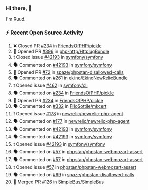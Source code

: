 ### Hi there, 👋

I'm Ruud.
 
### :zap: Recent Open Source Activity

<!--START_SECTION:activity-->
1. ❌ Closed PR [#234](https://github.com/FriendsOfPHP/pickle/pull/234) in [FriendsOfPHP/pickle](https://github.com/FriendsOfPHP/pickle)
2. 💪 Opened PR [#396](https://github.com/php-http/HttplugBundle/pull/396) in [php-http/HttplugBundle](https://github.com/php-http/HttplugBundle)
3. ❗️ Closed issue [#42193](https://github.com/symfony/symfony/issues/42193) in [symfony/symfony](https://github.com/symfony/symfony)
4. 🗣 Commented on [#42193](https://github.com/symfony/symfony/issues/42193) in [symfony/symfony](https://github.com/symfony/symfony)
5. 💪 Opened PR [#72](https://github.com/spaze/phpstan-disallowed-calls/pull/72) in [spaze/phpstan-disallowed-calls](https://github.com/spaze/phpstan-disallowed-calls)
6. 🗣 Commented on [#261](https://github.com/ekino/EkinoNewRelicBundle/issues/261) in [ekino/EkinoNewRelicBundle](https://github.com/ekino/EkinoNewRelicBundle)
7. ❗️ Opened issue [#462](https://github.com/symfony/cli/issues/462) in [symfony/cli](https://github.com/symfony/cli)
8. 🗣 Commented on [#234](https://github.com/FriendsOfPHP/pickle/issues/234) in [FriendsOfPHP/pickle](https://github.com/FriendsOfPHP/pickle)
9. 💪 Opened PR [#234](https://github.com/FriendsOfPHP/pickle/pull/234) in [FriendsOfPHP/pickle](https://github.com/FriendsOfPHP/pickle)
10. 🗣 Commented on [#332](https://github.com/FiloSottile/mkcert/issues/332) in [FiloSottile/mkcert](https://github.com/FiloSottile/mkcert)
11. ❗️ Opened issue [#178](https://github.com/newrelic/newrelic-php-agent/issues/178) in [newrelic/newrelic-php-agent](https://github.com/newrelic/newrelic-php-agent)
12. 🗣 Commented on [#177](https://github.com/newrelic/newrelic-php-agent/issues/177) in [newrelic/newrelic-php-agent](https://github.com/newrelic/newrelic-php-agent)
13. 🗣 Commented on [#42193](https://github.com/symfony/symfony/issues/42193) in [symfony/symfony](https://github.com/symfony/symfony)
14. 🗣 Commented on [#42193](https://github.com/symfony/symfony/issues/42193) in [symfony/symfony](https://github.com/symfony/symfony)
15. ❗️ Opened issue [#42193](https://github.com/symfony/symfony/issues/42193) in [symfony/symfony](https://github.com/symfony/symfony)
16. 🗣 Commented on [#57](https://github.com/phpstan/phpstan-webmozart-assert/issues/57) in [phpstan/phpstan-webmozart-assert](https://github.com/phpstan/phpstan-webmozart-assert)
17. 🗣 Commented on [#57](https://github.com/phpstan/phpstan-webmozart-assert/issues/57) in [phpstan/phpstan-webmozart-assert](https://github.com/phpstan/phpstan-webmozart-assert)
18. ❗️ Opened issue [#57](https://github.com/phpstan/phpstan-webmozart-assert/issues/57) in [phpstan/phpstan-webmozart-assert](https://github.com/phpstan/phpstan-webmozart-assert)
19. 🗣 Commented on [#69](https://github.com/spaze/phpstan-disallowed-calls/issues/69) in [spaze/phpstan-disallowed-calls](https://github.com/spaze/phpstan-disallowed-calls)
20. 🎉 Merged PR [#126](https://github.com/SimpleBus/SimpleBus/pull/126) in [SimpleBus/SimpleBus](https://github.com/SimpleBus/SimpleBus)
<!--END_SECTION:activity-->
